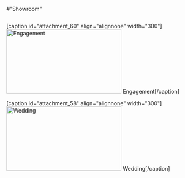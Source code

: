 #"Showroom"

<img title="gallery type=&quot;square&quot; ids=&quot;58,60,61&quot;" alt="" src="http://jordancolburn.com/colburnvideo/wp-includes/js/tinymce/plugins/wpgallery/img/t.gif" />

[caption id="attachment_60" align="alignnone" width="300"]<a href="http://jordancolburn.com/colburnvideo/wp-content/uploads/2014/01/Michelle_Alex_Engagment.Still002.jpg"><img class="size-medium wp-image-60" alt="Engagement" src="http://jordancolburn.com/colburnvideo/wp-content/uploads/2014/01/Michelle_Alex_Engagment.Still002-300x168.jpg" width="300" height="168" /></a> Engagement[/caption]

[caption id="attachment_58" align="alignnone" width="300"]<a href="http://jordancolburn.com/colburnvideo/wp-content/uploads/2014/01/weddingreel_2.Still001.jpg"><img class="size-medium wp-image-58" alt="Wedding" src="http://jordancolburn.com/colburnvideo/wp-content/uploads/2014/01/weddingreel_2.Still001-300x168.jpg" width="300" height="168" /></a> Wedding[/caption]

&nbsp;